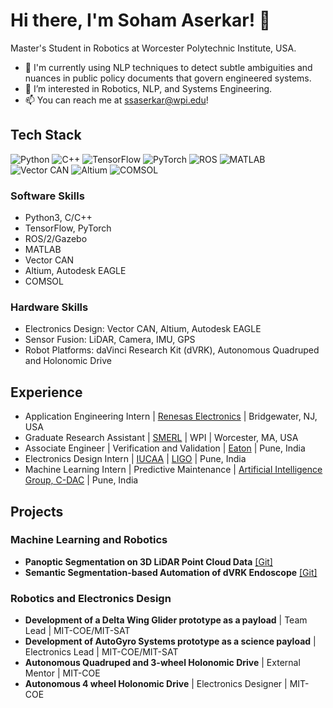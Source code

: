 # Hi there, I'm Soham Aserkar! 👋
Master's Student in Robotics at Worcester Polytechnic Institute, USA.

- 🌱 I'm currently using NLP techniques to detect subtle ambiguities and nuances in public policy documents that govern engineered systems.
- 👀 I’m interested in Robotics, NLP, and Systems Engineering.
- 📫 You can reach me at ssaserkar@wpi.edu!

## Tech Stack

![Python](https://img.shields.io/badge/-Python-3776AB?logo=python&logoColor=white) ![C++](https://img.shields.io/badge/-C++-00599C?logo=c%2B%2B&logoColor=white) ![TensorFlow](https://img.shields.io/badge/-TensorFlow-FF6F00?logo=tensorflow&logoColor=white) ![PyTorch](https://img.shields.io/badge/-PyTorch-EE4C2C?logo=pytorch&logoColor=white) ![ROS](https://img.shields.io/badge/-ROS-22314E?logo=ros&logoColor=white) ![MATLAB](https://img.shields.io/badge/-MATLAB-0076A8?logo=mathworks&logoColor=white) ![Vector CAN](https://img.shields.io/badge/-Vector%20CAN-007ACC?logo=vector&logoColor=white) ![Altium](https://img.shields.io/badge/-Altium-FF5733?logo=altium-designer&logoColor=white) ![COMSOL](https://img.shields.io/badge/-COMSOL-ED1C24?logo=comsol&logoColor=white)

### Software Skills
- Python3, C/C++
- TensorFlow, PyTorch
- ROS/2/Gazebo
- MATLAB
- Vector CAN
- Altium, Autodesk EAGLE
- COMSOL

### Hardware Skills
- Electronics Design: Vector CAN, Altium, Autodesk EAGLE
- Sensor Fusion: LiDAR, Camera, IMU, GPS
- Robot Platforms: daVinci Research Kit (dVRK), Autonomous Quadruped and Holonomic Drive

## Experience
- Application Engineering Intern | [Renesas Electronics](https://www.renesas.com/us/en/products/power-power-management/computing-power-vrmimvp/smart-power-stages-digital-multiphase-dcdc-controllers) | Bridgewater, NJ, USA
- Graduate Research Assistant | [SMERL](https://wp.wpi.edu/smerl/) | WPI | Worcester, MA, USA
- Associate Engineer | Verification and Validation | [Eaton](http://www.eaton.in/in/en-us/company/about-us/eaton-in-india.html) | Pune, India
- Electronics Design Intern | [IUCAA](https://www.iucaa.in/en/) | [LIGO](https://www.ligo.org/) | Pune, India
- Machine Learning Intern | Predictive Maintenance | [Artificial Intelligence Group, C-DAC](https://cdac.in/index.aspx?id=about) | Pune, India

## Projects

### Machine Learning and Robotics
- **Panoptic Segmentation on 3D LiDAR Point Cloud Data** [[Git]](https://github.com/ssaserkar/Panoptic_Segmentation_RangeNet_MaskRCNN)
- **Semantic Segmentation-based Automation of dVRK Endoscope** [[Git]](https://github.com/ssaserkar/Endoscope_Automation_Semantic_Segmentation)
### Robotics and Electronics Design
- **Development of a Delta Wing Glider prototype as a payload** | Team Lead | MIT-COE/MIT-SAT
- **Development of AutoGyro Systems prototype as a science payload** | Electronics Lead | MIT-COE/MIT-SAT 
- **Autonomous Quadruped and 3-wheel Holonomic Drive** | External Mentor | MIT-COE
- **Autonomous 4 wheel Holonomic Drive** | Electronics Designer | MIT-COE
